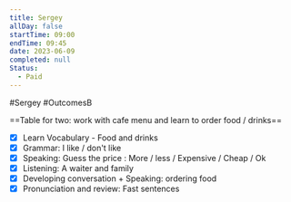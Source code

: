 ```yaml
---
title: Sergey
allDay: false
startTime: 09:00
endTime: 09:45
date: 2023-06-09
completed: null
Status:
  - Paid
---
```

#Sergey 
#OutcomesB 

==Table for two: work with cafe menu and learn to order food / drinks==

- [x] Learn Vocabulary - Food and drinks
- [x] Grammar: I like / don't like
- [x] Speaking: Guess the price : More / less / Expensive / Cheap / Ok
- [x] Listening: A waiter and family
- [x] Developing conversation + Speaking: ordering food
- [x] Pronunciation and review: Fast sentences